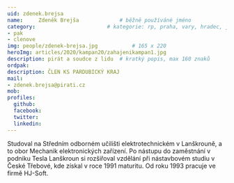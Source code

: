 ```yaml
---
uid: zdenek.brejsa
name:     Zdeněk Brejša      		# běžně používáné jméno
category:                 		# kategorie: rp, praha, vary, hradec, jmk, senat
- pak
- clenove
img: people/zdenek-brejsa.jpg           # 165 x 220
heroImg: articles/2020/kampan20/zahajenikampan1.jpg
description: pirát a soudce z lidu	# kratký popis, max 160 znaků
ordpak:
description: ČLEN KS PARDUBICKÝ KRAJ
mail:
- zdenek.brejsa@pirati.cz
mob:
profiles:
  github:
  facebook:
  twitter:
  linkedin:
---
```

Studoval na Středním odborném učilišti elektrotechnickém v Lanškrouně, a to obor Mechanik elektronických zařízení. Po nástupu do zaměstnání v podniku Tesla Lanškroun si rozšiřoval vzdělání při nástavbovém studiu v České Třebové, kde získal v roce 1991 maturitu. Od roku 1993 pracuje ve firmě HJ-Soft.

